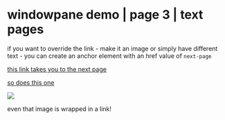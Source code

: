 # windowpane demo | page 3 | text pages

if you want to override the link - make it an image or simply have different text - you can create an anchor element with an href value of `next-page`

<a href="next-page">this link takes you to the next page</a>

<a href="next-page">so does this one</a>

<a href="next-page"><img src="/images/window.png"></a>

even that image is wrapped in a link!